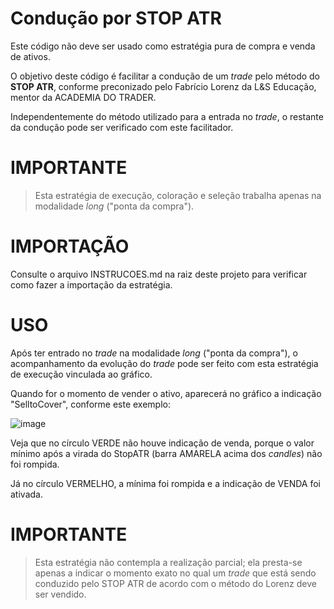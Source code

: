 # Condução por STOP ATR

Este código não deve ser usado como estratégia pura de compra e venda de ativos.

O objetivo deste código é facilitar a condução de um *trade* pelo método do **STOP ATR**, conforme preconizado pelo Fabrício Lorenz da L&S Educação, mentor da ACADEMIA DO TRADER.

Independentemente do método utilizado para a entrada no *trade*, o restante da condução pode ser verificado com este facilitador.

# IMPORTANTE
> Esta estratégia de execução, coloração e seleção trabalha apenas na modalidade *long* ("ponta da compra").

# IMPORTAÇÃO
Consulte o arquivo INSTRUCOES.md na raiz deste projeto para verificar como fazer a importação da estratégia.

# USO
Após ter entrado no *trade* na modalidade *long* ("ponta da compra"), o acompanhamento da evolução do *trade* pode ser feito com esta estratégia de execução vinculada ao gráfico.

Quando for o momento de vender o ativo, aparecerá no gráfico a indicação "SelltoCover", conforme este exemplo:

![image](https://user-images.githubusercontent.com/6900313/114630397-df450c00-9c90-11eb-86b6-7a326f387a1f.png)

Veja que no círculo VERDE não houve indicação de venda, porque o valor mínimo após a virada do StopATR (barra AMARELA acima dos *candles*) não foi rompida.

Já no círculo VERMELHO, a mínima foi rompida e a indicação de VENDA foi ativada.

# IMPORTANTE
> Esta estratégia não contempla a realização parcial; ela presta-se apenas a indicar o momento exato no qual um *trade* que está sendo conduzido pelo STOP ATR de acordo com o método do Lorenz deve ser vendido.
